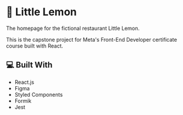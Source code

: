 # 🍋 Little Lemon

The homepage for the fictional restaurant Little Lemon.

This is the capstone project for Meta's Front-End Developer certificate course built with React.

## 💻 Built With
<ul>
  <li>React.js</li>
  <li>Figma</li>
  <li>Styled Components</li>
  <li>Formik</li>
  <li>Jest</li>






